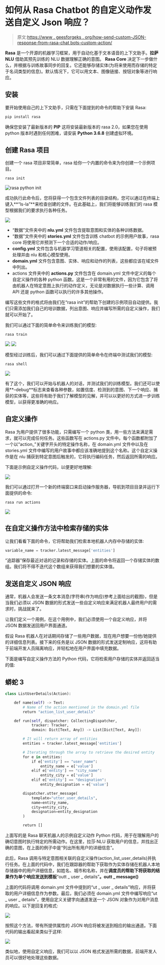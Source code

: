 # 如何从 Rasa Chatbot 的自定义动作发送自定义 Json 响应？

> 原文:[https://www . geesforgeks . org/how-send-custom-JSON-response-from-rasa-chat bots-custom-action/](https://www.geeksforgeeks.org/how-to-send-custom-json-response-from-rasa-chatbots-custom-action/)

**Rasa** 是一个开源的机器学习框架，用于自动化基于文本语音的上下文助手。**拉萨 NLU** 借助其预先训练的 NLU 数据理解正确的意图。 **Rasa Core** 决定下一步做什么，并根据与训练故事同步的回复。它还能够存储实体(为将来使用而存储的特定于名词类型的信息)。默认情况下，它可以用文本、图像链接、按钮对象等进行响应。

## **安装**

要开始使用自己的上下文助手，只需在下面提到的命令的帮助下安装 Rasa:

```py
pip install rasa
```

确保您安装了最新版本的 **PIP** 这将安装最新版本的 rasa 2.0，如果您在使用 python 版本时遇到任何困难，请安装 **Python 3.6.8** 创建虚拟环境。

## **创建 Rasa 项目**

创建一个 rasa 项目非常简单，rasa 给你一个内置的命令来为你创建一个示例项目。

```py
rasa init 
```

![rasa python init](img/01b6d3214496cc27288d3d8022b13a8c.png)

成功执行此命令后，您将获得一个包含文件列表的目录结构，您可以通过在终端上键入**“ls-la”**来检查创建的文件。在此基础上，我们将能够训练我们的 rasa 模型根据我们的要求执行各种任务。

![](img/7761d055fcdf7de67d1db78dc0d3fcc6.png)

*   “数据”文件夹中的 **nlu.yml** 文件包含提取意图和实体的各种训练数据。
*   “数据”文件夹中的 **stories.yml** 文件包含训练 chatbot 的示例用户故事，rasa core 将使用它并预测下一个合适的动作/响应。
*   **config.yml** 文件包含与机器学习管道相关的配置，使用该配置，句子将被预处理并由 nlu 和核心模型使用。
*   **domain.yml** 文件包含意图、实体、响应和动作的列表，这些都应该在域文件中列出。
*   actions 文件夹中的 **actions.py** 文件包含在 domain.yml 文件中定义的每个自定义操作的各种 python 函数。这是一个非常有用的文件，因为它包含了将由机器人在特定意图上执行的动作定义，无论是对数据执行一些计算、调用 API 还是 python 函数可以执行的许多其他操作。

编写这些文件的格式将由我们在“rasa init”的帮助下创建的示例项目自动提供。我们只需添加我们自己的培训数据，列出意图、响应并编写所需的自定义操作，我们就可以开始了。

我们可以通过下面的简单命令来训练我们的模型:

```py
rasa train
```

![](img/13c32273a6ce7a4133970f0ba455e107.png) ![](img/0c890d1076041b0331d03a2b26805b2a.png)

模型经过训练后，我们可以通过下面提供的简单命令在终端中测试我们的模型:

```py
rasa shell 
```

![](img/0ac1ca8dc6dd2dd3744c05a01f4ff11e.png)

有了这个，我们可以开始与机器人的对话，并测试我们的训练模型。我们还可以使用**–debug**标志来查看各种参数，如置信度、检测到的意图、下一个响应、捕获的实体等，这些将有助于我们了解模型的见解，并可以以更好的方式进一步训练模型，以获得更准确的响应。

## **自定义操作**

Rasa 为用户提供了很多功能，只需编写一个 python 类，用一些方法来满足需求，就可以完成任何任务。这些函数写在 actions.py 文件中。每个函数都附加了一个以“action_”关键字开头的特定操作名称，在 domain.yml 文件中以及在 stories.yml 文件中编写的用户故事中都应该准确地提到这个名称。这个自定义操作是在 nlu 捕获到特定意图后触发的，它将执行编码任务，然后返回所需的响应。

下面是示例自定义操作代码，以便更好地理解:

![](img/e07d91b41137a0b1274765a32f60c701.png)

我们可以通过打开一个新的终端窗口来启动操作服务器，导航到项目目录并运行下面提供的命令:

```py
rasa run actions
```

![](img/a35fdbea1aa1b50743fec6acc732761a.png)

## **在自定义操作方法中检索存储的实体**

让我们看看下面的命令，它将帮助我们检索本地机器人内存中存储的实体:

```py
variable_name = tracker.latest_message['entities']
```

“追踪器”保存最近对话的记录和存储的实体。上面的命令将返回一个存储实体的数组。我们将不得不迭代这个数组来获得我们想要的实体值。

## **发送自定义 JSON 响应**

通常，机器人会发送一条文本消息(字符串)作为响应(参考上面给出的截图)，但是当我们必须以 JSON 数据的形式发送一些自定义响应来满足机器人最终用户的需求时，挑战就来了。

让我们定义一个用例，在这个用例中，我们必须使用一个自定义响应，并将 JSON 数据发送回用户界面通道。

假设 Rasa 机器人在对话期间存储了一些用户数据，现在用户想要一份他/她提供的详细信息列表。接下来的任务是以 JSON 数据的形式发送定制响应，这将有助于前端开发人员隔离响应，并轻松地在用户界面中填充数据。

下面是编写自定义操作方法的 Python 代码，它将检索用户存储的实体并返回适当的值:

## 蟒蛇 3

```py
class ListUserDetails(Action):

    def name(self) -> Text:
        # Name of the action mentioned in the domain.yml file
        return "action_list_user_details"

    def run(self, dispatcher: CollectingDispatcher,
            tracker: Tracker,
            domain: Dict[Text, Any]) -> List[Dict[Text, Any]]:

        # It will return array of entities
        entities = tracker.latest_message['entities']

        # Iterating through the array to retrieve the desired entity
        for e in entities:
            if e['entity'] == "user_name":
                entity_name = e['value']
            elif e['entity'] == "city_name":
                entity_city = e['value']
            elif e['entity'] == "designation":
                entity_designation = e['value']

        dispatcher.utter_message(
            template="utter_user_details",
            name=entity_name,
            city=entity_city,
            designation=entity_designation
        )

        return []
```

上面写的是 Rasa 聊天机器人的示例自定义动作 Python 代码，用于在理解用户的确切意图时执行特定的所需动作。在这里，拉莎·NLU 获取用户的信息，并找出正确的意图，在上面的例子中是“列出所有用户的详细信息”。

此后，Rasa 调用与特定意图相关联的自定义操作(action_list_user_details)并执行任务。在上面的代码中，我们在跟踪器的帮助下获取作为实体存储在机器人本地存储器中的用户详细信息，如姓名、城市和名称，并在**调度员的帮助下将获取的结果作为单个响应发送到模板**“outt _ user _ details”**。outt _ message()**

上面的代码将调用 domain.yml 文件中提到的“ut _ user _ details”响应，并将获取的用户详细信息作为参数。最后，我们必须在 domain.yml 文件中编写响应“ut _ user _ details”，使用自定义关键字向通道发送一个 JSON 对象作为对用户消息的响应。以下是回复的格式:

![](img/f860cc404b3b74fb1e749160b87acf6a.png)

按照这个方法，带有所提供属性的 JSON 响应将被发送到相应的输出通道。下面代码的输出看起来类似于这样:

![](img/c091155b74c983073b00c01aa07c5b5f.png)

类似地，使用自定义响应，我们可以以 JSON 格式发送所需的数据，前端开发人员可以很好地处理这些数据。
